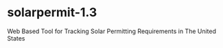 solarpermit-1.3
===============

Web Based Tool for Tracking Solar Permitting Requirements in The United States
